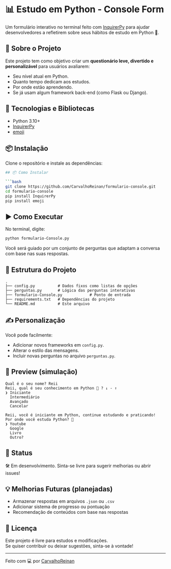 # 📊 Estudo em Python - Console Form

Um formulário interativo no terminal feito com [InquirerPy](https://github.com/kazhala/InquirerPy) para ajudar desenvolvedores a refletirem sobre seus hábitos de estudo em Python 🐍.

## 🚀 Sobre o Projeto

Este projeto tem como objetivo criar um **questionário leve, divertido e personalizável** para usuários avaliarem:

- Seu nível atual em Python.
- Quanto tempo dedicam aos estudos.
- Por onde estão aprendendo.
- Se já usam algum framework back-end (como Flask ou Django).

## 🧰 Tecnologias e Bibliotecas

- Python 3.10+
- [InquirerPy](https://github.com/kazhala/InquirerPy)
- [emoji](https://github.com/carpedm20/emoji)

## 📦 Instalação

Clone o repositório e instale as dependências:

```bash
## 📦 Como Instalar

```bash
git clone https://github.com/CarvalhoReinan/formulario-console.git
cd formulario-console
pip install InquirerPy 
pip install emoji
```

## ▶️ Como Executar

No terminal, digite:

```bash
python formulario-Console.py
```

Você será guiado por um conjunto de perguntas que adaptam a conversa com base nas suas respostas.

## 📁 Estrutura do Projeto

```
.
├── config.py          # Dados fixos como listas de opções
├── perguntas.py       # Lógica das perguntas interativas
├── formulario-Console.py            # Ponto de entrada
├── requirements.txt   # Dependências do projeto
└── README.md          # Este arquivo
```

## ✍️ Personalização

Você pode facilmente:

- Adicionar novos frameworks em `config.py`.
- Alterar o estilo das mensagens.
- Incluir novas perguntas no arquivo `perguntas.py`.

## 📸 Preview (simulação)

```
Qual é o seu nome? Reii
Reii, qual é seu conhecimento em Python 🐍 ? ↓ - ↑
❯ Iniciante
  Intermediário
  Avançado
  Cancelar

Reii, você é iniciante em Python, continue estudando e praticando!
Por onde você estuda Python? 🐍
❯ Youtube
  Google
  Livro
  Outro?
```

## 📌 Status

🛠 Em desenvolvimento. Sinta-se livre para sugerir melhorias ou abrir issues!

## 💡 Melhorias Futuras (planejadas)

- Armazenar respostas em arquivos `.json` ou `.csv`
- Adicionar sistema de progresso ou pontuação
- Recomendação de conteúdos com base nas respostas

## 📄 Licença

Este projeto é livre para estudos e modificações.  
Se quiser contribuir ou deixar sugestões, sinta-se à vontade!

---

Feito com 💻 por [CarvalhoReinan](https://github.com/CarvalhoReinan)
